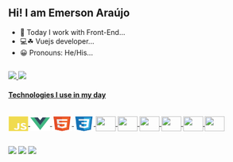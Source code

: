 ## Hi! I am Emerson Araújo

- 👨 Today I work with Front-End...
- 💻☘ Vuejs developer...
- 😀 Pronouns: He/His...
##


<div>
<a href="https://github.com/seu-usuário-aqui">
<img height="180em" src="https://github-readme-stats.vercel.app/api/top-langs/?username=EmersonAraujonb&layout=compact&langs_count=7&theme=dracula"/>
<img height="180em" src="https://github-readme-stats.vercel.app/api?username=EmersonAraujonb&show_icons=true&theme=dracula&include_all_commits=true&count_private=true"/>
</div>
  
   #### Technologies I use in my day 
  
  <div style="display: inline_block"><br>
    <img align="center" height="30" width="40" src="https://raw.githubusercontent.com/devicons/devicon/master/icons/javascript/javascript-plain.svg">
    <img align="center" height="30" width="40" src="https://raw.githubusercontent.com/devicons/devicon/master/icons/vuejs/vuejs-original.svg">
    <img align="center"  height="30" width="40" src="https://raw.githubusercontent.com/devicons/devicon/master/icons/html5/html5-original.svg">
    <img align="center"  height="30" width="40" src="https://raw.githubusercontent.com/devicons/devicon/master/icons/css3/css3-original.svg">
  <img align="center"  height="30" width="40" src="https://cdn.jsdelivr.net/gh/devicons/devicon/icons/tailwindcss/tailwindcss-plain.svg">
    <img align="center"  height="30" width="40" src="https://cdn.jsdelivr.net/gh/devicons/devicon/icons/bootstrap/bootstrap-original-wordmark.svg">
     <img align="center"  height="30" width="40" src="https://cdn.jsdelivr.net/gh/devicons/devicon/icons/firebase/firebase-plain-wordmark.svg">
    <img  align="center"  height="30" width="40" src="https://cdn.jsdelivr.net/gh/devicons/devicon/icons/git/git-plain-wordmark.svg" />
    <img  align="center"  height="30" width="40" src="https://cdn.jsdelivr.net/gh/devicons/devicon/icons/github/github-original-wordmark.svg" />
    <img  align="center"  height="30" width="40" src="https://cdn.jsdelivr.net/gh/devicons/devicon/icons/vuetify/vuetify-original.svg" />
</div>
  
##
  <div>
    <a href = "mailto:emersonsantos0302@gmail.com"><img src="https://img.shields.io/badge/-Gmail-%23333?style=for-the-badge&logo=gmail&logoColor=red" target="_blank"></a>
    <a href="https://www.linkedin.com/in/emerson-araújo-584b6a227/" target="_blank"><img src="https://img.shields.io/badge/-LinkedIn-%230077B5?style=for-the-badge&logo=linkedin&logoColor=white" target="_blank"></a> 
     <a href="https://twitter.com/NIKEBOYJS"><img src="https://img.shields.io/badge/Twitter-1DA1F2?style=for-the-badge&logo=twitter&logoColor=white" target="_blank"></a>
  </div>
  
